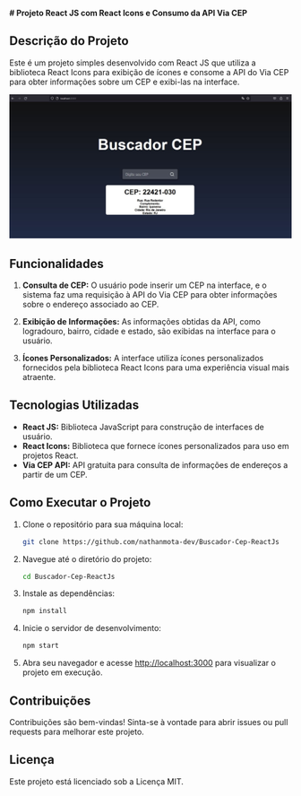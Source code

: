 **# Projeto React JS com React Icons e Consumo da API Via CEP**

## Descrição do Projeto

Este é um projeto simples desenvolvido com React JS que utiliza a biblioteca React Icons para exibição de ícones e consome a API do Via CEP para obter informações sobre um CEP e exibi-las na interface.

![Imagem do Projeto](public/project.JPG)

## Funcionalidades

1. **Consulta de CEP:** O usuário pode inserir um CEP na interface, e o sistema faz uma requisição à API do Via CEP para obter informações sobre o endereço associado ao CEP.

2. **Exibição de Informações:** As informações obtidas da API, como logradouro, bairro, cidade e estado, são exibidas na interface para o usuário.

3. **Ícones Personalizados:** A interface utiliza ícones personalizados fornecidos pela biblioteca React Icons para uma experiência visual mais atraente.

## Tecnologias Utilizadas

- **React JS:** Biblioteca JavaScript para construção de interfaces de usuário.
- **React Icons:** Biblioteca que fornece ícones personalizados para uso em projetos React.
- **Via CEP API:** API gratuita para consulta de informações de endereços a partir de um CEP.

## Como Executar o Projeto

1. Clone o repositório para sua máquina local:

   ```bash
   git clone https://github.com/nathanmota-dev/Buscador-Cep-ReactJs
   ```

2. Navegue até o diretório do projeto:

   ```bash
   cd Buscador-Cep-ReactJs
   ```

3. Instale as dependências:

   ```bash
   npm install
   ```

4. Inicie o servidor de desenvolvimento:

   ```bash
   npm start
   ```

5. Abra seu navegador e acesse [http://localhost:3000](http://localhost:3000) para visualizar o projeto em execução.

## Contribuições

Contribuições são bem-vindas! Sinta-se à vontade para abrir issues ou pull requests para melhorar este projeto.

## Licença

Este projeto está licenciado sob a Licença MIT.